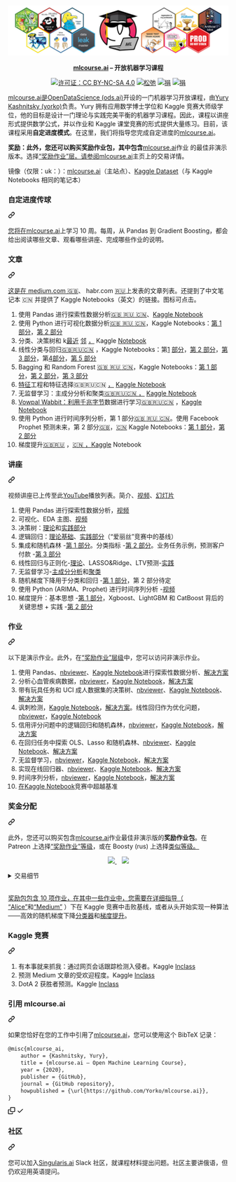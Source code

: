 <div class="Box-sc-g0xbh4-0 bJMeLZ js-snippet-clipboard-copy-unpositioned" data-hpc="true"><article class="markdown-body entry-content container-lg" itemprop="text"><div align="center" dir="auto">
<p dir="auto"><a target="_blank" rel="noopener noreferrer" href="https://github.com/Yorko/mlcourse.ai/blob/main/img/ods_stickers.jpg"><img src="https://github.com/Yorko/mlcourse.ai/raw/main/img/ods_stickers.jpg" alt="ODS 贴纸" style="max-width: 100%;"></a></p>
<p dir="auto"><strong><a href="https://mlcourse.ai" rel="nofollow"><font style="vertical-align: inherit;"><font style="vertical-align: inherit;">mlcourse.ai</font></font></a><font style="vertical-align: inherit;"><font style="vertical-align: inherit;"> – 开放机器学习课程</font></font></strong></p>
<p dir="auto"><a href="https://creativecommons.org/licenses/by-nc-sa/4.0/" rel="nofollow"><img src="https://camo.githubusercontent.com/2de57165a290360cfef5718994a0f4dee4e6ba450393757d78bdd43120210f52/68747470733a2f2f696d672e736869656c64732e696f2f62616467652f6c6963656e73652d434325323042592d2d4e432d2d5341253230342e302d677265656e" alt="许可证：CC BY-NC-SA 4.0" data-canonical-src="https://img.shields.io/badge/license-CC%20BY--NC--SA%204.0-green" style="max-width: 100%;"></a>
<a href="https://opendatascience.slack.com/archives/C91N8TL83/p1567408586359500" rel="nofollow"><img src="https://camo.githubusercontent.com/ef68db538b48ccdabae3ebdf30f896fe49dcdc15d1473c42fa9b74fd26221913/68747470733a2f2f696d672e736869656c64732e696f2f62616467652f736c61636b2d6f64732e61692d6f72616e6765" alt="松弛" data-canonical-src="https://img.shields.io/badge/slack-ods.ai-orange" style="max-width: 100%;"></a>
<a href="https://www.patreon.com/ods_mlcourse" rel="nofollow"><img src="https://camo.githubusercontent.com/c446f27f90b6306471e925bf2c685095f1bf6e9302f9677ffe26a6e9ce2a10ba/68747470733a2f2f696d672e736869656c64732e696f2f62616467652f737570706f72742d70617472656f6e2d726564" alt="捐" data-canonical-src="https://img.shields.io/badge/support-patreon-red" style="max-width: 100%;"></a>
<a href="https://ko-fi.com/mlcourse_ai" rel="nofollow"><img src="https://camo.githubusercontent.com/6cf4b1cb41ad0c79b4f93f419f81d3d85628a9525d76f894400deb2560e357b3/68747470733a2f2f696d672e736869656c64732e696f2f62616467652f737570706f72742d6b6f2d2d66692d726564" alt="捐" data-canonical-src="https://img.shields.io/badge/support-ko--fi-red" style="max-width: 100%;"></a></p>
</div>
<p dir="auto"><a href="https://mlcourse.ai" rel="nofollow"><font style="vertical-align: inherit;"><font style="vertical-align: inherit;">mlcourse.ai是</font></font></a><font style="vertical-align: inherit;"></font><a href="https://ods.ai/" rel="nofollow"><font style="vertical-align: inherit;"><font style="vertical-align: inherit;">OpenDataScience (ods.ai)</font></font></a><font style="vertical-align: inherit;"><font style="vertical-align: inherit;">开设的一门机器学习开放课程，由</font></font><a href="https://yorko.github.io/" rel="nofollow"><font style="vertical-align: inherit;"><font style="vertical-align: inherit;">Yury Kashnitsky (yorko)</font></font></a><font style="vertical-align: inherit;"><font style="vertical-align: inherit;">负责</font><font style="vertical-align: inherit;">。Yury 拥有应用数学博士学位和 Kaggle 竞赛大师级学位，他的目标是设计一门理论与实践完美平衡的机器学习课程。因此，课程以讲座形式提供数学公式，并以作业和 Kaggle 课堂竞赛的形式提供大量练习。目前，该课程采用</font></font><strong><font style="vertical-align: inherit;"><font style="vertical-align: inherit;">自定进度模式</font></font></strong><font style="vertical-align: inherit;"><font style="vertical-align: inherit;">。在这里，我们将指导您完成自定进度的</font></font><a href="https://mlcourse.ai" rel="nofollow"><font style="vertical-align: inherit;"><font style="vertical-align: inherit;">mlcourse.ai</font></font></a><font style="vertical-align: inherit;"><font style="vertical-align: inherit;">。</font></font></p>
<p dir="auto"><strong><font style="vertical-align: inherit;"><font style="vertical-align: inherit;">奖励：此外，您还可以购买奖励作业包，其中包含</font></font></strong><font style="vertical-align: inherit;"></font><a href="https://mlcourse.ai/" rel="nofollow"><font style="vertical-align: inherit;"><font style="vertical-align: inherit;">mlcourse.ai</font></font></a><font style="vertical-align: inherit;"><font style="vertical-align: inherit;">作业
的最佳非演示版本</font><font style="vertical-align: inherit;">。选择</font></font><a href="https://www.patreon.com/ods_mlcourse" rel="nofollow"><font style="vertical-align: inherit;"><font style="vertical-align: inherit;">“奖励作业”层。请参阅</font></font></a><font style="vertical-align: inherit;"></font><a href="https://mlcourse.ai/" rel="nofollow"><font style="vertical-align: inherit;"><font style="vertical-align: inherit;">mlcourse.ai</font></font></a><font style="vertical-align: inherit;"><font style="vertical-align: inherit;">主页上的交易详情</font><font style="vertical-align: inherit;">。</font></font></p>
<p dir="auto"><font style="vertical-align: inherit;"><font style="vertical-align: inherit;">镜像（仅限：uk：）：</font></font><a href="https://mlcourse.ai" rel="nofollow"><font style="vertical-align: inherit;"><font style="vertical-align: inherit;">mlcourse.ai</font></font></a><font style="vertical-align: inherit;"><font style="vertical-align: inherit;">（主站点）、</font></font><a href="https://www.kaggle.com/kashnitsky/mlcourse" rel="nofollow"><font style="vertical-align: inherit;"><font style="vertical-align: inherit;">Kaggle Dataset</font></font></a><font style="vertical-align: inherit;"><font style="vertical-align: inherit;">（与 Kaggle Notebooks 相同的笔记本）</font></font></p>
<div class="markdown-heading" dir="auto"><h3 tabindex="-1" class="heading-element" dir="auto"><font style="vertical-align: inherit;"><font style="vertical-align: inherit;">自定进度传球</font></font></h3><a id="user-content-self-paced-passing" class="anchor" aria-label="永久链接：自定进度" href="#self-paced-passing"><svg class="octicon octicon-link" viewBox="0 0 16 16" version="1.1" width="16" height="16" aria-hidden="true"><path d="m7.775 3.275 1.25-1.25a3.5 3.5 0 1 1 4.95 4.95l-2.5 2.5a3.5 3.5 0 0 1-4.95 0 .751.751 0 0 1 .018-1.042.751.751 0 0 1 1.042-.018 1.998 1.998 0 0 0 2.83 0l2.5-2.5a2.002 2.002 0 0 0-2.83-2.83l-1.25 1.25a.751.751 0 0 1-1.042-.018.751.751 0 0 1-.018-1.042Zm-4.69 9.64a1.998 1.998 0 0 0 2.83 0l1.25-1.25a.751.751 0 0 1 1.042.018.751.751 0 0 1 .018 1.042l-1.25 1.25a3.5 3.5 0 1 1-4.95-4.95l2.5-2.5a3.5 3.5 0 0 1 4.95 0 .751.751 0 0 1-.018 1.042.751.751 0 0 1-1.042.018 1.998 1.998 0 0 0-2.83 0l-2.5 2.5a1.998 1.998 0 0 0 0 2.83Z"></path></svg></a></div>
<p dir="auto"><font style="vertical-align: inherit;"></font><a href="https://mlcourse.ai" rel="nofollow"><font style="vertical-align: inherit;"><font style="vertical-align: inherit;">您将在mlcourse.ai</font></font></a><font style="vertical-align: inherit;"><font style="vertical-align: inherit;">上学习 10 周</font><font style="vertical-align: inherit;">。每周，从 Pandas 到 Gradient Boosting，都会给出阅读哪些文章、观看哪些讲座、完成哪些作业的说明。</font></font></p>
<div class="markdown-heading" dir="auto"><h3 tabindex="-1" class="heading-element" dir="auto"><font style="vertical-align: inherit;"><font style="vertical-align: inherit;">文章</font></font></h3><a id="user-content-articles" class="anchor" aria-label="永久链接：文章" href="#articles"><svg class="octicon octicon-link" viewBox="0 0 16 16" version="1.1" width="16" height="16" aria-hidden="true"><path d="m7.775 3.275 1.25-1.25a3.5 3.5 0 1 1 4.95 4.95l-2.5 2.5a3.5 3.5 0 0 1-4.95 0 .751.751 0 0 1 .018-1.042.751.751 0 0 1 1.042-.018 1.998 1.998 0 0 0 2.83 0l2.5-2.5a2.002 2.002 0 0 0-2.83-2.83l-1.25 1.25a.751.751 0 0 1-1.042-.018.751.751 0 0 1-.018-1.042Zm-4.69 9.64a1.998 1.998 0 0 0 2.83 0l1.25-1.25a.751.751 0 0 1 1.042.018.751.751 0 0 1 .018 1.042l-1.25 1.25a3.5 3.5 0 1 1-4.95-4.95l2.5-2.5a3.5 3.5 0 0 1 4.95 0 .751.751 0 0 1-.018 1.042.751.751 0 0 1-1.042.018 1.998 1.998 0 0 0-2.83 0l-2.5 2.5a1.998 1.998 0 0 0 0 2.83Z"></path></svg></a></div>
<p dir="auto"><font style="vertical-align: inherit;"></font><a href="https://medium.com/open-machine-learning-course" rel="nofollow"><font style="vertical-align: inherit;"><font style="vertical-align: inherit;">这是在 medium.com 🇬🇧</font></font></a><font style="vertical-align: inherit;"><font style="vertical-align: inherit;">、 habr.com </font></font><a href="https://habr.com/company/ods/blog/344044/" rel="nofollow"><font style="vertical-align: inherit;"><font style="vertical-align: inherit;">🇷🇺</font></font></a><font style="vertical-align: inherit;"><font style="vertical-align: inherit;">上发表的文章列表</font><font style="vertical-align: inherit;">。还提到了中文笔记本 🇨🇳 并提供了 Kaggle Notebooks（英文）的链接。图标可点击。</font></font></p>
<ol dir="auto">
<li><font style="vertical-align: inherit;"><font style="vertical-align: inherit;">使用 Pandas 进行探索性数据分析</font></font><a href="https://medium.com/open-machine-learning-course/open-machine-learning-course-topic-1-exploratory-data-analysis-with-pandas-de57880f1a68" rel="nofollow"><font style="vertical-align: inherit;"><font style="vertical-align: inherit;">🇬🇧 </font></font></a>  <a href="https://habrahabr.ru/company/ods/blog/322626/" rel="nofollow"><font style="vertical-align: inherit;"><font style="vertical-align: inherit;">🇷🇺 </font></font></a> <a href="https://nbviewer.jupyter.org/github/Yorko/mlcourse.ai/blob/main/jupyter_chinese/topic01-%E4%BD%BF%E7%94%A8-Pandas-%E8%BF%9B%E8%A1%8C%E6%95%B0%E6%8D%AE%E6%8E%A2%E7%B4%A2.ipynb" rel="nofollow"><font style="vertical-align: inherit;"><font style="vertical-align: inherit;">🇨🇳</font></font></a><font style="vertical-align: inherit;"><font style="vertical-align: inherit;">、</font></font><a href="https://www.kaggle.com/kashnitsky/topic-1-exploratory-data-analysis-with-pandas" rel="nofollow"><font style="vertical-align: inherit;"><font style="vertical-align: inherit;">Kaggle Notebook</font></font></a></li>
<li><font style="vertical-align: inherit;"><font style="vertical-align: inherit;">使用 Python 进行可视化数据分析</font></font><a href="https://medium.com/open-machine-learning-course/open-machine-learning-course-topic-2-visual-data-analysis-in-python-846b989675cd" rel="nofollow"><font style="vertical-align: inherit;"><font style="vertical-align: inherit;">🇬🇧 </font></font></a>  <a href="https://habrahabr.ru/company/ods/blog/323210/" rel="nofollow"><font style="vertical-align: inherit;"><font style="vertical-align: inherit;">🇷🇺 </font></font></a> <a href="http://nbviewer.ipython.org/urls/raw.github.com/Yorko/mlcourse.ai/main/jupyter_chinese/topic02-Python-%E6%95%B0%E6%8D%AE%E5%8F%AF%E8%A7%86%E5%8C%96%E5%88%86%E6%9E%90.ipynb" rel="nofollow"><font style="vertical-align: inherit;"><font style="vertical-align: inherit;">🇨🇳</font></font></a><font style="vertical-align: inherit;"><font style="vertical-align: inherit;">，Kaggle Notebooks：</font></font><a href="https://www.kaggle.com/kashnitsky/topic-2-visual-data-analysis-in-python" rel="nofollow"><font style="vertical-align: inherit;"><font style="vertical-align: inherit;">第 1 部分</font></font></a><font style="vertical-align: inherit;"><font style="vertical-align: inherit;">，</font></font><a href="https://www.kaggle.com/kashnitsky/topic-2-part-2-seaborn-and-plotly" rel="nofollow"><font style="vertical-align: inherit;"><font style="vertical-align: inherit;">第 2 部分</font></font></a></li>
<li><font style="vertical-align: inherit;"><font style="vertical-align: inherit;">分类、决策树和 k</font></font><a href="https://medium.com/open-machine-learning-course/open-machine-learning-course-topic-3-classification-decision-trees-and-k-nearest-neighbors-8613c6b6d2cd" rel="nofollow"><font style="vertical-align: inherit;"><font style="vertical-align: inherit;">最近</font></font></a> <a href="https://habrahabr.ru/company/ods/blog/322534/" rel="nofollow"><font style="vertical-align: inherit;"><font style="vertical-align: inherit;">邻</font></font></a> <a href="https://nbviewer.jupyter.org/github/Yorko/mlcourse.ai/blob/main/jupyter_chinese/topic03-%E5%86%B3%E7%AD%96%E6%A0%91%E5%92%8C-K-%E8%BF%91%E9%82%BB%E5%88%86%E7%B1%BB.ipynb" rel="nofollow"><font style="vertical-align: inherit;"><font style="vertical-align: inherit;">，</font></font></a><font style="vertical-align: inherit;"><font style="vertical-align: inherit;"> Kaggle </font></font><a href="https://www.kaggle.com/kashnitsky/topic-3-decision-trees-and-knn" rel="nofollow"><font style="vertical-align: inherit;"><font style="vertical-align: inherit;">Notebook</font></font></a></li>
<li><font style="vertical-align: inherit;"><font style="vertical-align: inherit;">线性分类与回归</font></font><a href="https://medium.com/open-machine-learning-course/open-machine-learning-course-topic-4-linear-classification-and-regression-44a41b9b5220" rel="nofollow"><font style="vertical-align: inherit;"><font style="vertical-align: inherit;">🇬🇧🇷🇺🇨🇳</font></font></a> <font style="vertical-align: inherit;"><font style="vertical-align: inherit;">，Kaggle Notebooks：第</font></font><a href="https://habrahabr.ru/company/ods/blog/323890/" rel="nofollow"><font style="vertical-align: inherit;"><font style="vertical-align: inherit;">1</font></font></a> <font style="vertical-align: inherit;"><a href="https://www.kaggle.com/kashnitsky/topic-4-linear-models-part-1-ols" rel="nofollow"><font style="vertical-align: inherit;">部分</font></a><font style="vertical-align: inherit;">，</font><a href="https://www.kaggle.com/kashnitsky/topic-4-linear-models-part-2-classification" rel="nofollow"><font style="vertical-align: inherit;">第 2 部分</font></a><font style="vertical-align: inherit;">，</font><a href="https://www.kaggle.com/kashnitsky/topic-4-linear-models-part-3-regularization" rel="nofollow"><font style="vertical-align: inherit;">第 3 部分</font></a><font style="vertical-align: inherit;">，第</font></font><a href="http://nbviewer.ipython.org/urls/raw.github.com/Yorko/mlcourse.ai/main/jupyter_chinese/topic04-%E7%BA%BF%E6%80%A7%E5%9B%9E%E5%BD%92%E5%92%8C%E7%BA%BF%E6%80%A7%E5%88%86%E7%B1%BB%E5%99%A8.ipynb" rel="nofollow"><font style="vertical-align: inherit;"><font style="vertical-align: inherit;">4</font></font></a><font style="vertical-align: inherit;"><a href="https://www.kaggle.com/kashnitsky/topic-4-linear-models-part-4-more-of-logit" rel="nofollow"><font style="vertical-align: inherit;">部分</font></a><font style="vertical-align: inherit;">，</font><a href="https://www.kaggle.com/kashnitsky/topic-4-linear-models-part-5-validation" rel="nofollow"><font style="vertical-align: inherit;">第 5 部分</font></a></font><a href="https://www.kaggle.com/kashnitsky/topic-4-linear-models-part-1-ols" rel="nofollow"><font style="vertical-align: inherit;"></font></a><font style="vertical-align: inherit;"></font><a href="https://www.kaggle.com/kashnitsky/topic-4-linear-models-part-2-classification" rel="nofollow"><font style="vertical-align: inherit;"></font></a><font style="vertical-align: inherit;"></font><a href="https://www.kaggle.com/kashnitsky/topic-4-linear-models-part-3-regularization" rel="nofollow"><font style="vertical-align: inherit;"></font></a><font style="vertical-align: inherit;"></font><a href="https://www.kaggle.com/kashnitsky/topic-4-linear-models-part-4-more-of-logit" rel="nofollow"><font style="vertical-align: inherit;"></font></a><font style="vertical-align: inherit;"></font><a href="https://www.kaggle.com/kashnitsky/topic-4-linear-models-part-5-validation" rel="nofollow"><font style="vertical-align: inherit;"></font></a></li>
<li><font style="vertical-align: inherit;"><font style="vertical-align: inherit;">Bagging 和 Random Forest </font></font><a href="https://medium.com/open-machine-learning-course/open-machine-learning-course-topic-5-ensembles-of-algorithms-and-random-forest-8e05246cbba7" rel="nofollow"><font style="vertical-align: inherit;"><font style="vertical-align: inherit;">🇬🇧 </font></font></a> <a href="https://habrahabr.ru/company/ods/blog/324402/" rel="nofollow"><font style="vertical-align: inherit;"><font style="vertical-align: inherit;">🇷🇺 </font></font></a> <a href="https://nbviewer.jupyter.org/github/Yorko/mlcourse.ai/blob/main/jupyter_chinese/topic05-%E9%9B%86%E6%88%90%E5%AD%A6%E4%B9%A0%E5%92%8C%E9%9A%8F%E6%9C%BA%E6%A3%AE%E6%9E%97%E6%96%B9%E6%B3%95.ipynb" rel="nofollow"><font style="vertical-align: inherit;"><font style="vertical-align: inherit;">🇨🇳</font></font></a><font style="vertical-align: inherit;"><font style="vertical-align: inherit;">，Kaggle Notebooks：</font></font><a href="https://www.kaggle.com/kashnitsky/topic-5-ensembles-part-1-bagging" rel="nofollow"><font style="vertical-align: inherit;"><font style="vertical-align: inherit;">第 1 部分</font></font></a><font style="vertical-align: inherit;"><font style="vertical-align: inherit;">，</font></font><a href="https://www.kaggle.com/kashnitsky/topic-5-ensembles-part-2-random-forest" rel="nofollow"><font style="vertical-align: inherit;"><font style="vertical-align: inherit;">第 2 部分</font></font></a><font style="vertical-align: inherit;"><font style="vertical-align: inherit;">，</font></font><a href="https://www.kaggle.com/kashnitsky/topic-5-ensembles-part-3-feature-importance" rel="nofollow"><font style="vertical-align: inherit;"><font style="vertical-align: inherit;">第 3 部分</font></font></a></li>
<li><font style="vertical-align: inherit;"><a href="https://habrahabr.ru/company/ods/blog/325422/" rel="nofollow"><font style="vertical-align: inherit;">特征</font></a><font style="vertical-align: inherit;">工程和特征选择</font><font style="vertical-align: inherit;">🇬🇧🇷🇺🇨🇳 </font></font><a href="https://medium.com/open-machine-learning-course/open-machine-learning-course-topic-6-feature-engineering-and-feature-selection-8b94f870706a" rel="nofollow"><font style="vertical-align: inherit;"><font style="vertical-align: inherit;">，</font></font></a> <font style="vertical-align: inherit;"><a href="http://nbviewer.ipython.org/urls/raw.github.com/Yorko/mlcourse.ai/main/jupyter_chinese/topic06-%E7%89%B9%E5%BE%81%E5%B7%A5%E7%A8%8B%E5%92%8C%E7%89%B9%E5%BE%81%E9%80%89%E6%8B%A9.ipynb" rel="nofollow"><font style="vertical-align: inherit;">Kaggle </font></a><a href="https://www.kaggle.com/kashnitsky/topic-6-feature-engineering-and-feature-selection" rel="nofollow"><font style="vertical-align: inherit;">Notebook</font></a></font><a href="https://habrahabr.ru/company/ods/blog/325422/" rel="nofollow"><font style="vertical-align: inherit;"></font></a> <a href="http://nbviewer.ipython.org/urls/raw.github.com/Yorko/mlcourse.ai/main/jupyter_chinese/topic06-%E7%89%B9%E5%BE%81%E5%B7%A5%E7%A8%8B%E5%92%8C%E7%89%B9%E5%BE%81%E9%80%89%E6%8B%A9.ipynb" rel="nofollow"><font style="vertical-align: inherit;"></font></a><font style="vertical-align: inherit;"></font><a href="https://www.kaggle.com/kashnitsky/topic-6-feature-engineering-and-feature-selection" rel="nofollow"><font style="vertical-align: inherit;"></font></a></li>
<li><font style="vertical-align: inherit;"><font style="vertical-align: inherit;">无监督学习：</font><font style="vertical-align: inherit;">主成分分析和聚类</font><a href="https://habrahabr.ru/company/ods/blog/325654/" rel="nofollow"><font style="vertical-align: inherit;">🇬🇧🇷🇺🇨🇳 </font></a></font><a href="https://medium.com/open-machine-learning-course/open-machine-learning-course-topic-7-unsupervised-learning-pca-and-clustering-db7879568417" rel="nofollow"><font style="vertical-align: inherit;"><font style="vertical-align: inherit;">，</font></font></a> <font style="vertical-align: inherit;"><a href="http://nbviewer.ipython.org/urls/raw.github.com/Yorko/mlcourse.ai/main/jupyter_chinese/topic07-%E4%B8%BB%E6%88%90%E5%88%86%E5%88%86%E6%9E%90%E5%92%8C%E8%81%9A%E7%B1%BB.ipynb" rel="nofollow"><font style="vertical-align: inherit;">Kaggle </font></a><a href="https://www.kaggle.com/kashnitsky/topic-7-unsupervised-learning-pca-and-clustering" rel="nofollow"><font style="vertical-align: inherit;">Notebook</font></a></font><a href="https://habrahabr.ru/company/ods/blog/325654/" rel="nofollow"><font style="vertical-align: inherit;"></font></a> <a href="http://nbviewer.ipython.org/urls/raw.github.com/Yorko/mlcourse.ai/main/jupyter_chinese/topic07-%E4%B8%BB%E6%88%90%E5%88%86%E5%88%86%E6%9E%90%E5%92%8C%E8%81%9A%E7%B1%BB.ipynb" rel="nofollow"><font style="vertical-align: inherit;"></font></a><font style="vertical-align: inherit;"></font><a href="https://www.kaggle.com/kashnitsky/topic-7-unsupervised-learning-pca-and-clustering" rel="nofollow"><font style="vertical-align: inherit;"></font></a></li>
<li><font style="vertical-align: inherit;"><a href="https://habrahabr.ru/company/ods/blog/326418/" rel="nofollow"><font style="vertical-align: inherit;">Vowpal Wabbit：利用千兆</font></a><a href="https://nbviewer.jupyter.org/github/Yorko/mlcourse.ai/blob/main/jupyter_chinese/topic08-%E9%9A%8F%E6%9C%BA%E6%A2%AF%E5%BA%A6%E4%B8%8B%E9%99%8D%E5%92%8C%E7%8B%AC%E7%83%AD%E7%BC%96%E7%A0%81.ipynb" rel="nofollow"><font style="vertical-align: inherit;">字节</font></a><font style="vertical-align: inherit;">数据进行学习</font></font><a href="https://medium.com/open-machine-learning-course/open-machine-learning-course-topic-8-vowpal-wabbit-fast-learning-with-gigabytes-of-data-60f750086237" rel="nofollow"><font style="vertical-align: inherit;"><font style="vertical-align: inherit;">🇬🇧🇷🇺🇨🇳</font></font></a> <font style="vertical-align: inherit;"><font style="vertical-align: inherit;">，</font><a href="https://www.kaggle.com/kashnitsky/topic-8-online-learning-and-vowpal-wabbit" rel="nofollow"><font style="vertical-align: inherit;">Kaggle Notebook</font></a></font><a href="https://habrahabr.ru/company/ods/blog/326418/" rel="nofollow"><font style="vertical-align: inherit;"></font></a> <a href="https://nbviewer.jupyter.org/github/Yorko/mlcourse.ai/blob/main/jupyter_chinese/topic08-%E9%9A%8F%E6%9C%BA%E6%A2%AF%E5%BA%A6%E4%B8%8B%E9%99%8D%E5%92%8C%E7%8B%AC%E7%83%AD%E7%BC%96%E7%A0%81.ipynb" rel="nofollow"><font style="vertical-align: inherit;"></font></a><font style="vertical-align: inherit;"></font><a href="https://www.kaggle.com/kashnitsky/topic-8-online-learning-and-vowpal-wabbit" rel="nofollow"><font style="vertical-align: inherit;"></font></a></li>
<li><font style="vertical-align: inherit;"><font style="vertical-align: inherit;">使用 Python 进行时间序列分析，第 1 部分</font></font><a href="https://medium.com/open-machine-learning-course/open-machine-learning-course-topic-9-time-series-analysis-in-python-a270cb05e0b3" rel="nofollow"><font style="vertical-align: inherit;"><font style="vertical-align: inherit;">🇬🇧 </font></font></a> <a href="https://habrahabr.ru/company/ods/blog/327242/" rel="nofollow"><font style="vertical-align: inherit;"><font style="vertical-align: inherit;">🇷🇺 </font></font></a> <a href="http://nbviewer.ipython.org/urls/raw.github.com/Yorko/mlcourse.ai/main/jupyter_chinese/topic09-%E6%97%B6%E9%97%B4%E5%BA%8F%E5%88%97%E5%A4%84%E7%90%86%E4%B8%8E%E5%BA%94%E7%94%A8.ipynb" rel="nofollow"><font style="vertical-align: inherit;"><font style="vertical-align: inherit;">🇨🇳</font></font></a><font style="vertical-align: inherit;"><font style="vertical-align: inherit;">。使用 Facebook Prophet 预测未来，第 2 部分</font></font><a href="https://medium.com/open-machine-learning-course/open-machine-learning-course-topic-9-part-3-predicting-the-future-with-facebook-prophet-3f3af145cdc" rel="nofollow"><font style="vertical-align: inherit;"><font style="vertical-align: inherit;">🇬🇧</font></font></a><font style="vertical-align: inherit;"><font style="vertical-align: inherit;">，</font></font><a href="http://nbviewer.ipython.org/urls/raw.github.com/Yorko/mlcourse.ai/main/jupyter_chinese/topic09-%E6%97%B6%E9%97%B4%E5%BA%8F%E5%88%97%E5%A4%84%E7%90%86%E4%B8%8E%E5%BA%94%E7%94%A8.ipynb" rel="nofollow"><font style="vertical-align: inherit;"><font style="vertical-align: inherit;">🇨🇳</font></font></a><font style="vertical-align: inherit;"><font style="vertical-align: inherit;"> Kaggle Notebooks：</font></font><a href="https://www.kaggle.com/kashnitsky/topic-9-part-1-time-series-analysis-in-python" rel="nofollow"><font style="vertical-align: inherit;"><font style="vertical-align: inherit;">第 1 部分</font></font></a><font style="vertical-align: inherit;"><font style="vertical-align: inherit;">，</font></font><a href="https://www.kaggle.com/kashnitsky/topic-9-part-2-time-series-with-facebook-prophet" rel="nofollow"><font style="vertical-align: inherit;"><font style="vertical-align: inherit;">第 2 部分</font></font></a></li>
<li><font style="vertical-align: inherit;"><font style="vertical-align: inherit;">梯度提升</font></font><a href="https://medium.com/open-machine-learning-course/open-machine-learning-course-topic-10-gradient-boosting-c751538131ac" rel="nofollow"><font style="vertical-align: inherit;"><font style="vertical-align: inherit;">🇬🇧🇷🇺</font></font></a> <font style="vertical-align: inherit;"><font style="vertical-align: inherit;">，</font></font><a href="https://habrahabr.ru/company/ods/blog/327250/" rel="nofollow"><font style="vertical-align: inherit;"><font style="vertical-align: inherit;">🇨🇳 </font></font></a><font style="vertical-align: inherit;"></font><a href="https://nbviewer.jupyter.org/github/Yorko/mlcourse.ai/blob/main/jupyter_chinese/topic05-%E9%9B%86%E6%88%90%E5%AD%A6%E4%B9%A0%E5%92%8C%E9%9A%8F%E6%9C%BA%E6%A3%AE%E6%9E%97%E6%96%B9%E6%B3%95.ipynb" rel="nofollow"><font style="vertical-align: inherit;"><font style="vertical-align: inherit;">，</font></font></a><font style="vertical-align: inherit;"><a href="https://www.kaggle.com/kashnitsky/topic-10-gradient-boosting" rel="nofollow"><font style="vertical-align: inherit;">Kaggle</font></a><font style="vertical-align: inherit;"> Notebook</font></font><a href="https://www.kaggle.com/kashnitsky/topic-10-gradient-boosting" rel="nofollow"><font style="vertical-align: inherit;"></font></a></li>
</ol>
<div class="markdown-heading" dir="auto"><h3 tabindex="-1" class="heading-element" dir="auto"><font style="vertical-align: inherit;"><font style="vertical-align: inherit;">讲座</font></font></h3><a id="user-content-lectures" class="anchor" aria-label="固定链接：讲座" href="#lectures"><svg class="octicon octicon-link" viewBox="0 0 16 16" version="1.1" width="16" height="16" aria-hidden="true"><path d="m7.775 3.275 1.25-1.25a3.5 3.5 0 1 1 4.95 4.95l-2.5 2.5a3.5 3.5 0 0 1-4.95 0 .751.751 0 0 1 .018-1.042.751.751 0 0 1 1.042-.018 1.998 1.998 0 0 0 2.83 0l2.5-2.5a2.002 2.002 0 0 0-2.83-2.83l-1.25 1.25a.751.751 0 0 1-1.042-.018.751.751 0 0 1-.018-1.042Zm-4.69 9.64a1.998 1.998 0 0 0 2.83 0l1.25-1.25a.751.751 0 0 1 1.042.018.751.751 0 0 1 .018 1.042l-1.25 1.25a3.5 3.5 0 1 1-4.95-4.95l2.5-2.5a3.5 3.5 0 0 1 4.95 0 .751.751 0 0 1-.018 1.042.751.751 0 0 1-1.042.018 1.998 1.998 0 0 0-2.83 0l-2.5 2.5a1.998 1.998 0 0 0 0 2.83Z"></path></svg></a></div>
<p dir="auto"><font style="vertical-align: inherit;"><font style="vertical-align: inherit;">视频讲座已上传至此</font></font><a href="https://bit.ly/2zY6Xe2" rel="nofollow"><font style="vertical-align: inherit;"><font style="vertical-align: inherit;">YouTube</font></font></a><font style="vertical-align: inherit;"><font style="vertical-align: inherit;">播放列表。简介、</font></font><a href="https://www.youtube.com/watch?v=DrohHdQa8u8" rel="nofollow"><font style="vertical-align: inherit;"><font style="vertical-align: inherit;">视频</font></font></a><font style="vertical-align: inherit;"><font style="vertical-align: inherit;">、</font></font><a href="https://www.slideshare.net/festline/mlcourseai-fall2019-live-session-0" rel="nofollow"><font style="vertical-align: inherit;"><font style="vertical-align: inherit;">幻灯片</font></font></a></p>
<ol dir="auto">
<li><font style="vertical-align: inherit;"><font style="vertical-align: inherit;">使用 Pandas 进行探索性数据分析，</font></font><a href="https://youtu.be/fwWCw_cE5aI" rel="nofollow"><font style="vertical-align: inherit;"><font style="vertical-align: inherit;">视频</font></font></a></li>
<li><font style="vertical-align: inherit;"><font style="vertical-align: inherit;">可视化、EDA 主图、</font></font><a href="https://www.youtube.com/watch?v=WNoQTNOME5g" rel="nofollow"><font style="vertical-align: inherit;"><font style="vertical-align: inherit;">视频</font></font></a></li>
<li><font style="vertical-align: inherit;"><font style="vertical-align: inherit;">决策树：</font></font><a href="https://youtu.be/H4XlBTPv5rQ" rel="nofollow"><font style="vertical-align: inherit;"><font style="vertical-align: inherit;">理论</font></font></a><font style="vertical-align: inherit;"><font style="vertical-align: inherit;">和</font></font><a href="https://youtu.be/RrVYO6Td9Js" rel="nofollow"><font style="vertical-align: inherit;"><font style="vertical-align: inherit;">实践部分</font></font></a></li>
<li><font style="vertical-align: inherit;"><font style="vertical-align: inherit;">逻辑回归：</font></font><a href="https://www.youtube.com/watch?v=l3jiw-N544s" rel="nofollow"><font style="vertical-align: inherit;"><font style="vertical-align: inherit;">理论基础</font></font></a><font style="vertical-align: inherit;"><font style="vertical-align: inherit;">、</font></font><a href="https://www.youtube.com/watch?v=7o0SWgY89i8" rel="nofollow"><font style="vertical-align: inherit;"><font style="vertical-align: inherit;">实践部分</font></font></a><font style="vertical-align: inherit;"><font style="vertical-align: inherit;">（“爱丽丝”竞赛中的基线）</font></font></li>
<li><font style="vertical-align: inherit;"><font style="vertical-align: inherit;">集成和随机森林 -</font></font><a href="https://www.youtube.com/watch?v=neXJL-AqI_c" rel="nofollow"><font style="vertical-align: inherit;"><font style="vertical-align: inherit;">第 1 部分</font></font></a><font style="vertical-align: inherit;"><font style="vertical-align: inherit;">。分类指标 -</font></font><a href="https://www.youtube.com/watch?v=aBOMYqGUlWQ" rel="nofollow"><font style="vertical-align: inherit;"><font style="vertical-align: inherit;">第 2 部分</font></font></a><font style="vertical-align: inherit;"><font style="vertical-align: inherit;">。业务任务示例，预测客户付款 -</font></font><a href="https://www.youtube.com/watch?v=FmKU-1LZGoE" rel="nofollow"><font style="vertical-align: inherit;"><font style="vertical-align: inherit;">第 3 部分</font></font></a></li>
<li><font style="vertical-align: inherit;"><font style="vertical-align: inherit;">线性回归与正则化-</font></font><a href="https://youtu.be/ne-MfRfYs_c" rel="nofollow"><font style="vertical-align: inherit;"><font style="vertical-align: inherit;">理论</font></font></a><font style="vertical-align: inherit;"><font style="vertical-align: inherit;">、LASSO&amp;Ridge、LTV预测-</font></font><a href="https://youtu.be/B8yIaIEMyIc" rel="nofollow"><font style="vertical-align: inherit;"><font style="vertical-align: inherit;">实践</font></font></a></li>
<li><font style="vertical-align: inherit;"><font style="vertical-align: inherit;">无监督学习-</font></font><a href="https://youtu.be/-AswHf7h0I4" rel="nofollow"><font style="vertical-align: inherit;"><font style="vertical-align: inherit;">主成分分析</font></font></a><font style="vertical-align: inherit;"><font style="vertical-align: inherit;">和</font></font><a href="https://youtu.be/eVplCo-w4XE" rel="nofollow"><font style="vertical-align: inherit;"><font style="vertical-align: inherit;">聚类</font></font></a></li>
<li><font style="vertical-align: inherit;"><font style="vertical-align: inherit;">随机梯度下降用于分类和回归 -</font></font><a href="https://youtu.be/EUSXbdzaQE8" rel="nofollow"><font style="vertical-align: inherit;"><font style="vertical-align: inherit;">第 1 部分</font></font></a><font style="vertical-align: inherit;"><font style="vertical-align: inherit;">，第 2 部分待定</font></font></li>
<li><font style="vertical-align: inherit;"><font style="vertical-align: inherit;">使用 Python (ARIMA、Prophet) 进行时间序列分析 -</font></font><a href="https://youtu.be/_9lBwXnbOd8" rel="nofollow"><font style="vertical-align: inherit;"><font style="vertical-align: inherit;">视频</font></font></a></li>
<li><font style="vertical-align: inherit;"><font style="vertical-align: inherit;">梯度提升：基本思想 -</font></font><a href="https://youtu.be/g0ZOtzZqdqk" rel="nofollow"><font style="vertical-align: inherit;"><font style="vertical-align: inherit;">第 1 部分</font></font></a><font style="vertical-align: inherit;"><font style="vertical-align: inherit;">，Xgboost、LightGBM 和 CatBoost 背后的关键思想 + 实践 -</font></font><a href="https://youtu.be/V5158Oug4W8" rel="nofollow"><font style="vertical-align: inherit;"><font style="vertical-align: inherit;">第 2 部分</font></font></a></li>
</ol>
<div class="markdown-heading" dir="auto"><h3 tabindex="-1" class="heading-element" dir="auto"><font style="vertical-align: inherit;"><font style="vertical-align: inherit;">作业</font></font></h3><a id="user-content-assignments" class="anchor" aria-label="永久链接：作业" href="#assignments"><svg class="octicon octicon-link" viewBox="0 0 16 16" version="1.1" width="16" height="16" aria-hidden="true"><path d="m7.775 3.275 1.25-1.25a3.5 3.5 0 1 1 4.95 4.95l-2.5 2.5a3.5 3.5 0 0 1-4.95 0 .751.751 0 0 1 .018-1.042.751.751 0 0 1 1.042-.018 1.998 1.998 0 0 0 2.83 0l2.5-2.5a2.002 2.002 0 0 0-2.83-2.83l-1.25 1.25a.751.751 0 0 1-1.042-.018.751.751 0 0 1-.018-1.042Zm-4.69 9.64a1.998 1.998 0 0 0 2.83 0l1.25-1.25a.751.751 0 0 1 1.042.018.751.751 0 0 1 .018 1.042l-1.25 1.25a3.5 3.5 0 1 1-4.95-4.95l2.5-2.5a3.5 3.5 0 0 1 4.95 0 .751.751 0 0 1-.018 1.042.751.751 0 0 1-1.042.018 1.998 1.998 0 0 0-2.83 0l-2.5 2.5a1.998 1.998 0 0 0 0 2.83Z"></path></svg></a></div>
<p dir="auto"><font style="vertical-align: inherit;"><font style="vertical-align: inherit;">以下是演示作业。此外，在</font></font><a href="https://www.patreon.com/ods_mlcourse" rel="nofollow"><font style="vertical-align: inherit;"><font style="vertical-align: inherit;">“奖励作业”层级</font></font></a><font style="vertical-align: inherit;"><font style="vertical-align: inherit;">中，您可以访问非演示作业。</font></font></p>
<ol dir="auto">
<li><font style="vertical-align: inherit;"><font style="vertical-align: inherit;">使用 Pandas、</font></font><a href="https://nbviewer.jupyter.org/github/Yorko/mlcourse.ai/blob/main/jupyter_english/assignments_demo/assignment01_pandas_uci_adult.ipynb?flush_cache=true" rel="nofollow"><font style="vertical-align: inherit;"><font style="vertical-align: inherit;">nbviewer</font></font></a><font style="vertical-align: inherit;"><font style="vertical-align: inherit;">、</font></font><a href="https://www.kaggle.com/kashnitsky/assignment-1-pandas-and-uci-adult-dataset" rel="nofollow"><font style="vertical-align: inherit;"><font style="vertical-align: inherit;">Kaggle Notebook</font></font></a><font style="vertical-align: inherit;"><font style="vertical-align: inherit;">进行探索性数据分析、</font></font><a href="https://www.kaggle.com/kashnitsky/a1-demo-pandas-and-uci-adult-dataset-solution" rel="nofollow"><font style="vertical-align: inherit;"><font style="vertical-align: inherit;">解决方案</font></font></a></li>
<li><font style="vertical-align: inherit;"><font style="vertical-align: inherit;">分析心血管疾病数据，</font></font><a href="https://nbviewer.jupyter.org/github/Yorko/mlcourse.ai/blob/main/jupyter_english/assignments_demo/assignment02_analyzing_cardiovascular_desease_data.ipynb?flush_cache=true" rel="nofollow"><font style="vertical-align: inherit;"><font style="vertical-align: inherit;">nbviewer</font></font></a><font style="vertical-align: inherit;"><font style="vertical-align: inherit;">，</font></font><a href="https://www.kaggle.com/kashnitsky/assignment-2-analyzing-cardiovascular-data" rel="nofollow"><font style="vertical-align: inherit;"><font style="vertical-align: inherit;">Kaggle Notebook</font></font></a><font style="vertical-align: inherit;"><font style="vertical-align: inherit;">，</font></font><a href="https://www.kaggle.com/kashnitsky/a2-demo-analyzing-cardiovascular-data-solution" rel="nofollow"><font style="vertical-align: inherit;"><font style="vertical-align: inherit;">解决方案</font></font></a></li>
<li><font style="vertical-align: inherit;"><font style="vertical-align: inherit;">带有玩具任务和 UCI 成人数据集的决策树、</font></font><a href="https://nbviewer.jupyter.org/github/Yorko/mlcourse.ai/blob/main/jupyter_english/assignments_demo/assignment03_decision_trees.ipynb?flush_cache=true" rel="nofollow"><font style="vertical-align: inherit;"><font style="vertical-align: inherit;">nbviewer</font></font></a><font style="vertical-align: inherit;"><font style="vertical-align: inherit;">、</font></font><a href="https://www.kaggle.com/kashnitsky/assignment-3-decision-trees" rel="nofollow"><font style="vertical-align: inherit;"><font style="vertical-align: inherit;">Kaggle Notebook</font></font></a><font style="vertical-align: inherit;"><font style="vertical-align: inherit;">、</font></font><a href="https://www.kaggle.com/kashnitsky/a3-demo-decision-trees-solution" rel="nofollow"><font style="vertical-align: inherit;"><font style="vertical-align: inherit;">解决方案</font></font></a></li>
<li><font style="vertical-align: inherit;"><font style="vertical-align: inherit;">讽刺检测，</font></font><a href="https://www.kaggle.com/kashnitsky/a4-demo-sarcasm-detection-with-logit" rel="nofollow"><font style="vertical-align: inherit;"><font style="vertical-align: inherit;">Kaggle Notebook</font></font></a><font style="vertical-align: inherit;"><font style="vertical-align: inherit;">，</font></font><a href="https://www.kaggle.com/kashnitsky/a4-demo-sarcasm-detection-with-logit-solution" rel="nofollow"><font style="vertical-align: inherit;"><font style="vertical-align: inherit;">解决方案</font></font></a><font style="vertical-align: inherit;"><font style="vertical-align: inherit;">。线性回归作为优化问题，</font></font><a href="https://nbviewer.jupyter.org/github/Yorko/mlcourse.ai/blob/main/jupyter_english/assignments_demo/assignment04_linreg_optimization.ipynb?flush_cache=true" rel="nofollow"><font style="vertical-align: inherit;"><font style="vertical-align: inherit;">nbviewer</font></font></a><font style="vertical-align: inherit;"><font style="vertical-align: inherit;">，</font></font><a href="https://www.kaggle.com/kashnitsky/assignment-4-linear-regression-as-optimization" rel="nofollow"><font style="vertical-align: inherit;"><font style="vertical-align: inherit;">Kaggle Notebook</font></font></a></li>
<li><font style="vertical-align: inherit;"><font style="vertical-align: inherit;">信用评分问题中的逻辑回归和随机森林，</font></font><a href="https://nbviewer.jupyter.org/github/Yorko/mlcourse.ai/blob/main/jupyter_english/assignments_demo/assignment05_logit_rf_credit_scoring.ipynb?flush_cache=true" rel="nofollow"><font style="vertical-align: inherit;"><font style="vertical-align: inherit;">nbviewer</font></font></a><font style="vertical-align: inherit;"><font style="vertical-align: inherit;">，</font></font><a href="https://www.kaggle.com/kashnitsky/assignment-5-logit-and-rf-for-credit-scoring" rel="nofollow"><font style="vertical-align: inherit;"><font style="vertical-align: inherit;">Kaggle Notebook</font></font></a><font style="vertical-align: inherit;"><font style="vertical-align: inherit;">，</font></font><a href="https://www.kaggle.com/kashnitsky/a5-demo-logit-and-rf-for-credit-scoring-sol" rel="nofollow"><font style="vertical-align: inherit;"><font style="vertical-align: inherit;">解决方案</font></font></a></li>
<li><font style="vertical-align: inherit;"><font style="vertical-align: inherit;">在回归任务中探索 OLS、Lasso 和随机森林、</font></font><a href="https://nbviewer.jupyter.org/github/Yorko/mlcourse.ai/blob/main/jupyter_english/assignments_demo/assignment06_regression_wine.ipynb?flush_cache=true" rel="nofollow"><font style="vertical-align: inherit;"><font style="vertical-align: inherit;">nbviewer</font></font></a><font style="vertical-align: inherit;"><font style="vertical-align: inherit;">、</font></font><a href="https://www.kaggle.com/kashnitsky/assignment-6-linear-models-and-rf-for-regression" rel="nofollow"><font style="vertical-align: inherit;"><font style="vertical-align: inherit;">Kaggle Notebook</font></font></a><font style="vertical-align: inherit;"><font style="vertical-align: inherit;">、</font></font><a href="https://www.kaggle.com/kashnitsky/a6-demo-regression-solution" rel="nofollow"><font style="vertical-align: inherit;"><font style="vertical-align: inherit;">解决方案</font></font></a></li>
<li><font style="vertical-align: inherit;"><font style="vertical-align: inherit;">无监督学习，</font></font><a href="https://nbviewer.jupyter.org/github/Yorko/mlcourse.ai/blob/main/jupyter_english/assignments_demo/assignment07_unsupervised_learning.ipynb?flush_cache=true" rel="nofollow"><font style="vertical-align: inherit;"><font style="vertical-align: inherit;">nbviewer</font></font></a><font style="vertical-align: inherit;"><font style="vertical-align: inherit;">，</font></font><a href="https://www.kaggle.com/kashnitsky/assignment-7-unupervised-learning" rel="nofollow"><font style="vertical-align: inherit;"><font style="vertical-align: inherit;">Kaggle Notebook</font></font></a><font style="vertical-align: inherit;"><font style="vertical-align: inherit;">，</font></font><a href="https://www.kaggle.com/kashnitsky/a7-demo-unsupervised-learning-solution" rel="nofollow"><font style="vertical-align: inherit;"><font style="vertical-align: inherit;">解决方案</font></font></a></li>
<li><font style="vertical-align: inherit;"><font style="vertical-align: inherit;">实现在线回归器、</font></font><a href="https://nbviewer.jupyter.org/github/Yorko/mlcourse.ai/blob/main/jupyter_english/assignments_demo/assignment08_implement_sgd_regressor.ipynb?flush_cache=true" rel="nofollow"><font style="vertical-align: inherit;"><font style="vertical-align: inherit;">nbviewer</font></font></a><font style="vertical-align: inherit;"><font style="vertical-align: inherit;">、</font></font><a href="https://www.kaggle.com/kashnitsky/assignment-8-implementing-online-regressor" rel="nofollow"><font style="vertical-align: inherit;"><font style="vertical-align: inherit;">Kaggle Notebook</font></font></a><font style="vertical-align: inherit;"><font style="vertical-align: inherit;">、</font></font><a href="https://www.kaggle.com/kashnitsky/a8-demo-implementing-online-regressor-solution" rel="nofollow"><font style="vertical-align: inherit;"><font style="vertical-align: inherit;">解决方案</font></font></a></li>
<li><font style="vertical-align: inherit;"><font style="vertical-align: inherit;">时间序列分析，</font></font><a href="https://nbviewer.jupyter.org/github/Yorko/mlcourse.ai/blob/main/jupyter_english/assignments_demo/assignment09_time_series.ipynb?flush_cache=true" rel="nofollow"><font style="vertical-align: inherit;"><font style="vertical-align: inherit;">nbviewer</font></font></a><font style="vertical-align: inherit;"><font style="vertical-align: inherit;">，</font></font><a href="https://www.kaggle.com/kashnitsky/assignment-9-time-series-analysis" rel="nofollow"><font style="vertical-align: inherit;"><font style="vertical-align: inherit;">Kaggle Notebook</font></font></a><font style="vertical-align: inherit;"><font style="vertical-align: inherit;">，</font></font><a href="https://www.kaggle.com/kashnitsky/a9-demo-time-series-analysis-solution" rel="nofollow"><font style="vertical-align: inherit;"><font style="vertical-align: inherit;">解决方案</font></font></a></li>
<li><font style="vertical-align: inherit;"><a href="https://www.kaggle.com/kashnitsky/assignment-10-gradient-boosting-and-flight-delays" rel="nofollow"><font style="vertical-align: inherit;">在Kaggle Notebook</font></a><font style="vertical-align: inherit;">竞赛中超越基准</font></font><a href="https://www.kaggle.com/kashnitsky/assignment-10-gradient-boosting-and-flight-delays" rel="nofollow"><font style="vertical-align: inherit;"></font></a></li>
</ol>
<div class="markdown-heading" dir="auto"><h3 tabindex="-1" class="heading-element" dir="auto"><font style="vertical-align: inherit;"><font style="vertical-align: inherit;">奖金分配</font></font></h3><a id="user-content-bonus-assignments" class="anchor" aria-label="永久链接：奖励作业" href="#bonus-assignments"><svg class="octicon octicon-link" viewBox="0 0 16 16" version="1.1" width="16" height="16" aria-hidden="true"><path d="m7.775 3.275 1.25-1.25a3.5 3.5 0 1 1 4.95 4.95l-2.5 2.5a3.5 3.5 0 0 1-4.95 0 .751.751 0 0 1 .018-1.042.751.751 0 0 1 1.042-.018 1.998 1.998 0 0 0 2.83 0l2.5-2.5a2.002 2.002 0 0 0-2.83-2.83l-1.25 1.25a.751.751 0 0 1-1.042-.018.751.751 0 0 1-.018-1.042Zm-4.69 9.64a1.998 1.998 0 0 0 2.83 0l1.25-1.25a.751.751 0 0 1 1.042.018.751.751 0 0 1 .018 1.042l-1.25 1.25a3.5 3.5 0 1 1-4.95-4.95l2.5-2.5a3.5 3.5 0 0 1 4.95 0 .751.751 0 0 1-.018 1.042.751.751 0 0 1-1.042.018 1.998 1.998 0 0 0-2.83 0l-2.5 2.5a1.998 1.998 0 0 0 0 2.83Z"></path></svg></a></div>
<p dir="auto"><font style="vertical-align: inherit;"><font style="vertical-align: inherit;">此外，您还可以购买包含</font><a href="https://mlcourse.ai/" rel="nofollow"><font style="vertical-align: inherit;">mlcourse.ai</font></a><font style="vertical-align: inherit;">作业最佳非演示版的</font></font><strong><font style="vertical-align: inherit;"><font style="vertical-align: inherit;">奖励作业包</font></font></strong><font style="vertical-align: inherit;"><font style="vertical-align: inherit;">。</font><font style="vertical-align: inherit;">在 Patreon 上选择</font><a href="https://www.patreon.com/ods_mlcourse" rel="nofollow"><font style="vertical-align: inherit;">“奖励作业”等级</font></a><font style="vertical-align: inherit;">，或在 Boosty (rus) 上选择</font><a href="https://boosty.to/ods_mlcourse/purchase/1142055?ssource=DIRECT&amp;share=subscription_link" rel="nofollow"><font style="vertical-align: inherit;">类似等级。</font></a></font><a href="https://mlcourse.ai/" rel="nofollow"><font style="vertical-align: inherit;"></font></a><font style="vertical-align: inherit;"></font><a href="https://www.patreon.com/ods_mlcourse" rel="nofollow"><font style="vertical-align: inherit;"></font></a><font style="vertical-align: inherit;"></font><a href="https://boosty.to/ods_mlcourse/purchase/1142055?ssource=DIRECT&amp;share=subscription_link" rel="nofollow"><font style="vertical-align: inherit;"></font></a><font style="vertical-align: inherit;"></font></p>
<div dir="auto">
  <div dir="auto">
  <p align="center" dir="auto">
  <a href="https://www.patreon.com/ods_mlcourse" rel="nofollow">
         <img src="/Yorko/mlcourse.ai/raw/main/mlcourse_ai_jupyter_book/_static/img/become_a_patron.png" style="max-width: 100%;">
  </a>
  &nbsp;&nbsp;
  <a href="https://boosty.to/ods_mlcourse" rel="nofollow">
         <img src="/Yorko/mlcourse.ai/raw/main/mlcourse_ai_jupyter_book/_static/img/boosty_logo.png" width="200px%" style="max-width: 100%;">
  </a>
  </p>
</div>
  <div dir="auto">
  <details>
  <summary><font style="vertical-align: inherit;"><font style="vertical-align: inherit;">交易细节</font></font></summary>
<p dir="auto">mlcourse.ai is still in self-paced mode but we offer you Bonus Assignments with solutions for a contribution of $17/month. The idea is that you pay for ~1-5 months while studying the course materials, but a single contribution is still fine and opens your access to the bonus pack.</p>
<p dir="auto">Note: the first payment is charged at the moment of joining the Tier Patreon, and the next payment is charged on the 1st day of the next month, thus it's better to purchase the pack in the 1st half of the month.</p>
<p dir="auto">mlcourse.ai is never supposed to go fully monetized (it's created in the wonderful open ODS.ai community and will remain open and free) but it'd help to cover some operational costs, and Yury also put in quite some effort into assembling all the best assignments into one pack. Please note that unlike the rest of the course content, Bonus Assignments are copyrighted. Informally, Yury's fine if you share the pack with 2-3 friends but public sharing of the Bonus Assignments pack is prohibited.</p>
</details>
  </div>
</div><br>
<p dir="auto"><font style="vertical-align: inherit;"></font><a href="https://mlcourse.ai/book/topic04/bonus_assignment04_alice_baselines.html" rel="nofollow"><font style="vertical-align: inherit;"><font style="vertical-align: inherit;">奖励包包含 10 项作业，在其中一些作业中，您需要在详细指导（ “Alice”</font></font></a><font style="vertical-align: inherit;"><font style="vertical-align: inherit;">和</font></font><a href="https://mlcourse.ai/book/topic06/bonus_assignment06.html" rel="nofollow"><font style="vertical-align: inherit;"><font style="vertical-align: inherit;">“Medium”</font></font></a><font style="vertical-align: inherit;"><font style="vertical-align: inherit;"> ）下在 Kaggle 竞赛中击败基线，</font><font style="vertical-align: inherit;">或者从头开始实现一种算法——高效的随机梯度下降</font></font><a href="https://mlcourse.ai/book/topic08/bonus_assignment08.html" rel="nofollow"><font style="vertical-align: inherit;"><font style="vertical-align: inherit;">分类器</font></font></a><font style="vertical-align: inherit;"><font style="vertical-align: inherit;">和</font></font><a href="https://mlcourse.ai/book/topic10/bonus_assignment10.html" rel="nofollow"><font style="vertical-align: inherit;"><font style="vertical-align: inherit;">梯度提升</font></font></a><font style="vertical-align: inherit;"><font style="vertical-align: inherit;">。</font></font></p>
<div class="markdown-heading" dir="auto"><h3 tabindex="-1" class="heading-element" dir="auto"><font style="vertical-align: inherit;"><font style="vertical-align: inherit;">Kaggle 竞赛</font></font></h3><a id="user-content-kaggle-competitions" class="anchor" aria-label="永久链接：Kaggle 竞赛" href="#kaggle-competitions"><svg class="octicon octicon-link" viewBox="0 0 16 16" version="1.1" width="16" height="16" aria-hidden="true"><path d="m7.775 3.275 1.25-1.25a3.5 3.5 0 1 1 4.95 4.95l-2.5 2.5a3.5 3.5 0 0 1-4.95 0 .751.751 0 0 1 .018-1.042.751.751 0 0 1 1.042-.018 1.998 1.998 0 0 0 2.83 0l2.5-2.5a2.002 2.002 0 0 0-2.83-2.83l-1.25 1.25a.751.751 0 0 1-1.042-.018.751.751 0 0 1-.018-1.042Zm-4.69 9.64a1.998 1.998 0 0 0 2.83 0l1.25-1.25a.751.751 0 0 1 1.042.018.751.751 0 0 1 .018 1.042l-1.25 1.25a3.5 3.5 0 1 1-4.95-4.95l2.5-2.5a3.5 3.5 0 0 1 4.95 0 .751.751 0 0 1-.018 1.042.751.751 0 0 1-1.042.018 1.998 1.998 0 0 0-2.83 0l-2.5 2.5a1.998 1.998 0 0 0 0 2.83Z"></path></svg></a></div>
<ol dir="auto">
<li><font style="vertical-align: inherit;"><font style="vertical-align: inherit;">有本事就来抓我：通过网页会话跟踪检测入侵者。Kaggle </font></font><a href="https://www.kaggle.com/c/catch-me-if-you-can-intruder-detection-through-webpage-session-tracking2" rel="nofollow"><font style="vertical-align: inherit;"><font style="vertical-align: inherit;">Inclass</font></font></a></li>
<li><font style="vertical-align: inherit;"><font style="vertical-align: inherit;">预测 Medium 文章的受欢迎程度。Kaggle </font></font><a href="https://www.kaggle.com/c/how-good-is-your-medium-article" rel="nofollow"><font style="vertical-align: inherit;"><font style="vertical-align: inherit;">Inclass</font></font></a></li>
<li><font style="vertical-align: inherit;"><font style="vertical-align: inherit;">DotA 2 获胜者预测。Kaggle </font></font><a href="https://www.kaggle.com/c/mlcourse-dota2-win-prediction" rel="nofollow"><font style="vertical-align: inherit;"><font style="vertical-align: inherit;">Inclass</font></font></a></li>
</ol>
<div class="markdown-heading" dir="auto"><h3 tabindex="-1" class="heading-element" dir="auto"><font style="vertical-align: inherit;"><font style="vertical-align: inherit;">引用 mlcourse.ai</font></font></h3><a id="user-content-citing-mlcourseai" class="anchor" aria-label="永久链接：引用 mlcourse.ai" href="#citing-mlcourseai"><svg class="octicon octicon-link" viewBox="0 0 16 16" version="1.1" width="16" height="16" aria-hidden="true"><path d="m7.775 3.275 1.25-1.25a3.5 3.5 0 1 1 4.95 4.95l-2.5 2.5a3.5 3.5 0 0 1-4.95 0 .751.751 0 0 1 .018-1.042.751.751 0 0 1 1.042-.018 1.998 1.998 0 0 0 2.83 0l2.5-2.5a2.002 2.002 0 0 0-2.83-2.83l-1.25 1.25a.751.751 0 0 1-1.042-.018.751.751 0 0 1-.018-1.042Zm-4.69 9.64a1.998 1.998 0 0 0 2.83 0l1.25-1.25a.751.751 0 0 1 1.042.018.751.751 0 0 1 .018 1.042l-1.25 1.25a3.5 3.5 0 1 1-4.95-4.95l2.5-2.5a3.5 3.5 0 0 1 4.95 0 .751.751 0 0 1-.018 1.042.751.751 0 0 1-1.042.018 1.998 1.998 0 0 0-2.83 0l-2.5 2.5a1.998 1.998 0 0 0 0 2.83Z"></path></svg></a></div>
<p dir="auto"><font style="vertical-align: inherit;"><font style="vertical-align: inherit;">如果您恰好在您的工作中引用了</font></font><a href="https://mlcourse.ai" rel="nofollow"><font style="vertical-align: inherit;"><font style="vertical-align: inherit;">mlcourse.ai</font></font></a><font style="vertical-align: inherit;"><font style="vertical-align: inherit;">，您可以使用这个 BibTeX 记录：</font></font></p>
<div class="snippet-clipboard-content notranslate position-relative overflow-auto"><pre class="notranslate"><code>@misc{mlcourse_ai,
    author = {Kashnitsky, Yury},
    title = {mlcourse.ai – Open Machine Learning Course},
    year = {2020},
    publisher = {GitHub},
    journal = {GitHub repository},
    howpublished = {\url{https://github.com/Yorko/mlcourse.ai}},
}
</code></pre><div class="zeroclipboard-container">
    <clipboard-copy aria-label="Copy" class="ClipboardButton btn btn-invisible js-clipboard-copy m-2 p-0 tooltipped-no-delay d-flex flex-justify-center flex-items-center" data-copy-feedback="Copied!" data-tooltip-direction="w" value="@misc{mlcourse_ai,
    author = {Kashnitsky, Yury},
    title = {mlcourse.ai – Open Machine Learning Course},
    year = {2020},
    publisher = {GitHub},
    journal = {GitHub repository},
    howpublished = {\url{https://github.com/Yorko/mlcourse.ai}},
}" tabindex="0" role="button">
      <svg aria-hidden="true" height="16" viewBox="0 0 16 16" version="1.1" width="16" data-view-component="true" class="octicon octicon-copy js-clipboard-copy-icon">
    <path d="M0 6.75C0 5.784.784 5 1.75 5h1.5a.75.75 0 0 1 0 1.5h-1.5a.25.25 0 0 0-.25.25v7.5c0 .138.112.25.25.25h7.5a.25.25 0 0 0 .25-.25v-1.5a.75.75 0 0 1 1.5 0v1.5A1.75 1.75 0 0 1 9.25 16h-7.5A1.75 1.75 0 0 1 0 14.25Z"></path><path d="M5 1.75C5 .784 5.784 0 6.75 0h7.5C15.216 0 16 .784 16 1.75v7.5A1.75 1.75 0 0 1 14.25 11h-7.5A1.75 1.75 0 0 1 5 9.25Zm1.75-.25a.25.25 0 0 0-.25.25v7.5c0 .138.112.25.25.25h7.5a.25.25 0 0 0 .25-.25v-7.5a.25.25 0 0 0-.25-.25Z"></path>
</svg>
      <svg aria-hidden="true" height="16" viewBox="0 0 16 16" version="1.1" width="16" data-view-component="true" class="octicon octicon-check js-clipboard-check-icon color-fg-success d-none">
    <path d="M13.78 4.22a.75.75 0 0 1 0 1.06l-7.25 7.25a.75.75 0 0 1-1.06 0L2.22 9.28a.751.751 0 0 1 .018-1.042.751.751 0 0 1 1.042-.018L6 10.94l6.72-6.72a.75.75 0 0 1 1.06 0Z"></path>
</svg>
    </clipboard-copy>
  </div></div>
<div class="markdown-heading" dir="auto"><h3 tabindex="-1" class="heading-element" dir="auto"><font style="vertical-align: inherit;"><font style="vertical-align: inherit;">社区</font></font></h3><a id="user-content-community" class="anchor" aria-label="固定链接：社区" href="#community"><svg class="octicon octicon-link" viewBox="0 0 16 16" version="1.1" width="16" height="16" aria-hidden="true"><path d="m7.775 3.275 1.25-1.25a3.5 3.5 0 1 1 4.95 4.95l-2.5 2.5a3.5 3.5 0 0 1-4.95 0 .751.751 0 0 1 .018-1.042.751.751 0 0 1 1.042-.018 1.998 1.998 0 0 0 2.83 0l2.5-2.5a2.002 2.002 0 0 0-2.83-2.83l-1.25 1.25a.751.751 0 0 1-1.042-.018.751.751 0 0 1-.018-1.042Zm-4.69 9.64a1.998 1.998 0 0 0 2.83 0l1.25-1.25a.751.751 0 0 1 1.042.018.751.751 0 0 1 .018 1.042l-1.25 1.25a3.5 3.5 0 1 1-4.95-4.95l2.5-2.5a3.5 3.5 0 0 1 4.95 0 .751.751 0 0 1-.018 1.042.751.751 0 0 1-1.042.018 1.998 1.998 0 0 0-2.83 0l-2.5 2.5a1.998 1.998 0 0 0 0 2.83Z"></path></svg></a></div>
<p dir="auto"><font style="vertical-align: inherit;"><font style="vertical-align: inherit;">您可以加入</font></font><a href="https://singularis.ai/" rel="nofollow"><font style="vertical-align: inherit;"><font style="vertical-align: inherit;">Singularis.ai</font></font></a><font style="vertical-align: inherit;"><font style="vertical-align: inherit;"> Slack 社区，就课程材料提出问题。社区主要讲俄语，但仍欢迎用英语提问。</font></font></p>
</article></div>
